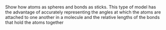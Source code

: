 Show how atoms as spheres and bonds as sticks. This type of model has the advantage of accurately representing the angles at which the atoms are attached to one another in a molecule and the relative lengths of the bonds that hold the atoms together